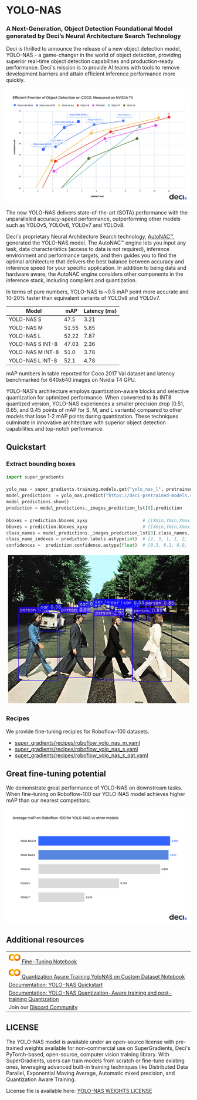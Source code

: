 # YOLO-NAS
### A Next-Generation, Object Detection Foundational Model generated by Deci’s Neural Architecture Search Technology

Deci is thrilled to announce the release of a new object detection model, YOLO-NAS - a game-changer in the world of object detection, providing superior real-time object detection capabilities and production-ready performance. Deci's mission is to provide AI teams with tools to remove development barriers and attain efficient inference performance more quickly.

![YOLO-NAS](documentation/source/images/yolo_nas_frontier.png)

The new YOLO-NAS delivers state-of-the-art (SOTA) performance with the unparalleled accuracy-speed performance, outperforming other models such as YOLOv5, YOLOv6, YOLOv7 and YOLOv8.

Deci's proprietary Neural Architecture Search technology, [AutoNAC™](https://deci.ai/technology/), generated the YOLO-NAS model. The AutoNAC™ engine lets you input any task, data characteristics (access to data is not required), inference environment and performance targets, and then guides you to find the optimal architecture that delivers the best balance between accuracy and inference speed for your specific application. In addition to being data and hardware aware, the AutoNAC engine considers other components in the inference stack, including compilers and quantization.

In terms of pure numbers, YOLO-NAS is ~0.5 mAP point more accurate and 10-20% faster than equivalent variants of YOLOv8 and YOLOv7.

| Model            | mAP   | Latency (ms) |
|------------------|-------|--------------|
| YOLO-NAS S       | 47.5  | 3.21         |
| YOLO-NAS M       | 51.55 | 5.85         |
| YOLO-NAS L       | 52.22 | 7.87         |
| YOLO-NAS S INT-8 | 47.03 | 2.36         |
| YOLO-NAS M INT-8 | 51.0  | 3.78         |
| YOLO-NAS L INT-8 | 52.1  | 4.78         |

mAP numbers in table reported for Coco 2017 Val dataset and latency benchmarked for 640x640 images on Nvidia T4 GPU.

YOLO-NAS's architecture employs quantization-aware blocks and selective quantization for optimized performance. When converted to its INT8 quantized version, YOLO-NAS experiences a smaller precision drop (0.51, 0.65, and 0.45 points of mAP for S, M, and L variants) compared to other models that lose 1-2 mAP points during quantization. These techniques culminate in innovative architecture with superior object detection capabilities and top-notch performance.


## Quickstart

### Extract bounding boxes 
```python
import super_gradients

yolo_nas = super_gradients.training.models.get("yolo_nas_l", pretrained_weights="coco").cuda()
model_predictions  = yolo_nas.predict("https://deci-pretrained-models.s3.amazonaws.com/sample_images/beatles-abbeyroad.jpg")
model_predictions.show()
prediction = model_predictions._images_prediction_lst[0].prediction        # One prediction per image - Here we work with 1 image so we get the first.

bboxes = prediction.bboxes_xyxy                     # [[Xmin,Ymin,Xmax,Ymax],..] list of all annotation(s) for detected object(s) 
bboxes = prediction.bboxes_xyxy                     # [[Xmin,Ymin,Xmax,Ymax],..] list of all annotation(s) for detected object(s) 
class_names = model_predictions._images_prediction_lst[0].class_names.               # ['Class1', 'Class2', ...] List of the class names
class_name_indexes = prediction.labels.astype(int)  # [2, 3, 1, 1, 2, ....] Index of each detected object in class_names(corresponding to each bounding box)
confidences =  prediction.confidence.astype(float)  # [0.3, 0.1, 0.9, ...] Confidence value(s) in float for each bounding boxes
```

![YOLO-NAS Predict Demo](documentation/source/images/yolo_nas_predict_demo.png)

### Recipes

We provide fine-tuning recipies for Roboflow-100 datasets. 

* [super_gradients/recipes/roboflow_yolo_nas_m.yaml](src/super_gradients/recipes/roboflow_yolo_nas_m.yaml)
* [super_gradients/recipes/roboflow_yolo_nas_s.yaml](src/super_gradients/recipes/roboflow_yolo_nas_s.yaml)
* [super_gradients/recipes/roboflow_yolo_nas_s_qat.yaml](src/super_gradients/recipes/roboflow_yolo_nas_s_qat.yaml)


## Great fine-tuning potential

We demonstrate great performance of YOLO-NAS on downstream tasks. When fine-tuning on Roboflow-100 our YOLO-NAS model achieves higher mAP than our nearest competitors:

![YOLO-NAS-RF-100](documentation/source/images/yolo_nas_rf100.png)





## Additional resources
<table>
<tr>
    <td>   
        <a target="_blank" href="https://bit.ly/yolo-nas-starter-notebook">
            <img src="./documentation/assets/SG_img/colab_logo.png" /> Fine-Tuning Notebook 
        </a>
    </td>
</tr><tr>
    <td>   
        <a target="_blank" href="https://bit.ly/3MIKdTy">
            <img src="./documentation/assets/SG_img/colab_logo.png" /> Quantization Aware Training YoloNAS on Custom Dataset Notebook
        </a>
    </td>
</tr>
<tr>
    <td>   
        <a target="_blank" href="documentation/source/YoloNASQuickstart.md"> 
            Documentation: YOLO-NAS Quickstart 
        </a>
    </td>
</tr>
<tr>
    <td>
        <a target="_blank" href="documentation/source/qat_ptq_yolo_nas.md"> 
            Documentation: YOLO-NAS Quantization-Aware training and post-training Quantization 
        </a>
    </td>
</tr>

<tr>
    <td>   
        Join our <a target="_blank" href="https://discord.gg/2v6cEGMREN">
             Discord Community
        </a>
    </td>
</tr>
</table>


## LICENSE

The YOLO-NAS model is available under an open-source license with pre-trained weights available for non-commercial use on SuperGradients, Deci's PyTorch-based, open-source, computer vision training library. 
With SuperGradients, users can train models from scratch or fine-tune existing ones, leveraging advanced built-in training techniques like Distributed Data Parallel, Exponential Moving Average, Automatic mixed precision, and Quantization Aware Training.

License file is available here: [YOLO-NAS WEIGHTS LICENSE](LICENSE.YOLONAS.md)
